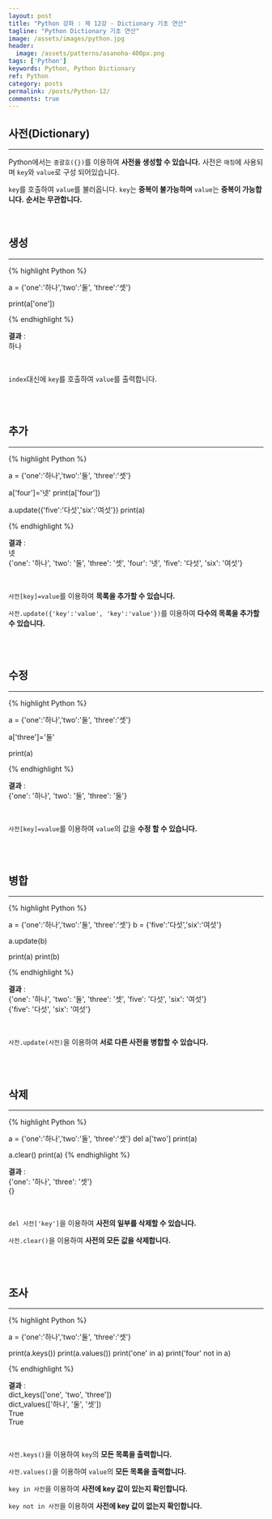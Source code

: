 ```yaml
---
layout: post
title: "Python 강좌 : 제 12강 - Dictionary 기초 연산"
tagline: "Python Dictionary 기초 연산"
image: /assets/images/python.jpg
header:
  image: /assets/patterns/asanoha-400px.png
tags: ['Python']
keywords: Python, Python Dictionary
ref: Python
category: posts
permalink: /posts/Python-12/
comments: true
---
```


## 사전(Dictionary) ##
----------

Python에서는 `중괄호({})`를 이용하여 **사전을 생성할 수 있습니다.** 사전은 `매칭`에 사용되며 `key`와 `value`로 구성 되어있습니다.

`key`를 호출하여 `value`를 불러옵니다. `key`는 **중복이 불가능하며** `value`는 **중복이 가능합니다.** **순서는 무관합니다.**

<br>

## 생성 ##
----------

{% highlight Python %}

a = {'one':'하나','two':'둘', 'three':'셋'}

print(a['one'])

{% endhighlight %}

**결과**
:    
하나

<br>

`index`대신에 `key`를 호출하여 `value`를 출력합니다.

<br>
<br>

## 추가 ##
----------

{% highlight Python %}

a = {'one':'하나','two':'둘', 'three':'셋'}

a['four']='넷'
print(a['four'])

a.update({'five':'다섯','six':'여섯'})
print(a)

{% endhighlight %}

**결과**
:    
넷<br>
{'one': '하나', 'two': '둘', 'three': '셋', 'four': '넷', 'five': '다섯', 'six': '여섯'}

<br>

`사전[key]=value`를 이용하여 **목록을 추가할 수 있습니다.**

`사전.update({'key':'value', 'key':'value'})`를 이용하여 **다수의 목록을 추가할 수 있습니다.**

<br>
<br>

## 수정 ##
----------

{% highlight Python %}

a = {'one':'하나','two':'둘', 'three':'셋'}

a['three']='둘'

print(a)

{% endhighlight %}

**결과**
:    
{'one': '하나', 'two': '둘', 'three': '둘'}

<br>

`사전[key]=value`를 이용하여 `value`의 값을 **수정 할 수 있습니다.**

<br>
<br>

## 병합 ##
----------

{% highlight Python %}

a = {'one':'하나','two':'둘', 'three':'셋'}
b = {'five':'다섯','six':'여섯'}

a.update(b)

print(a)
print(b)

{% endhighlight %}

**결과**
:    
{'one': '하나', 'two': '둘', 'three': '셋', 'five': '다섯', 'six': '여섯'}<br>
{'five': '다섯', 'six': '여섯'}

<br>

`사전.update(사전)`을 이용하여 **서로 다른 사전을 병합할 수 있습니다.**

<br>
<br>

## 삭제 ##
----------

{% highlight Python %}

a = {'one':'하나','two':'둘', 'three':'셋'}
del a['two']
print(a)

a.clear()
print(a)
{% endhighlight %}

**결과**
:    
{'one': '하나', 'three': '셋'}<br>
{}

<br>

`del 사전['key']`을 이용하여 **사전의 일부를 삭제할 수 있습니다.**

`사전.clear()`을 이용하여 **사전의 모든 값을 삭제합니다.**

<br>
<br>

## 조사 ##
----------

{% highlight Python %}

a = {'one':'하나','two':'둘', 'three':'셋'}

print(a.keys())
print(a.values())
print('one' in a)
print('four' not in a)

{% endhighlight %}

**결과**
:    
dict_keys(['one', 'two', 'three']) <br>
dict_values(['하나', '둘', '셋'])<br>
True<br>
True

<br>

`사전.keys()`을 이용하여 `key`의 **모든 목록을 출력합니다.**

`사전.values()`을 이용하여 `value`의 **모든 목록을 출력합니다.**

`key in 사전`을 이용하여 **사전에 key 값이 있는지 확인합니다.**

`key not in 사전`을 이용하여 **사전에 key 값이 없는지 확인합니다.**
